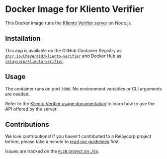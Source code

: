 # Docker Image for Kliento Verifier

This Docker image runs the [Kliento Verifier server](https://github.com/CheVeraId/kliento-verifier-js) on Node.js.

## Installation

This app is available on the GitHub Container Registry as [`ghcr.io/CheVeraId/kliento-verifier`](https://github.com/CheVeraId/kliento-verifier-docker/pkgs/container/kliento-verifier) and Docker Hub as [`relaycorp/kliento-verifier`](https://hub.docker.com/r/relaycorp/kliento-verifier).

## Usage

The container runs on port `3000`. No environment variables or CLI arguments are needed.

Refer to the [Kliento Verifier usage documentation](https://github.com/CheVeraId/kliento-verifier-js#usage) to learn how to use the API offered by the server.

## Contributions

We love contributions! If you haven't contributed to a Relaycorp project before, please take a minute to [read our guidelines](https://github.com/relaycorp/.github/blob/master/CONTRIBUTING.md) first.

Issues are tracked on the [`KLIB` project on Jira](https://relaycorp.atlassian.net/browse/KLIB).
